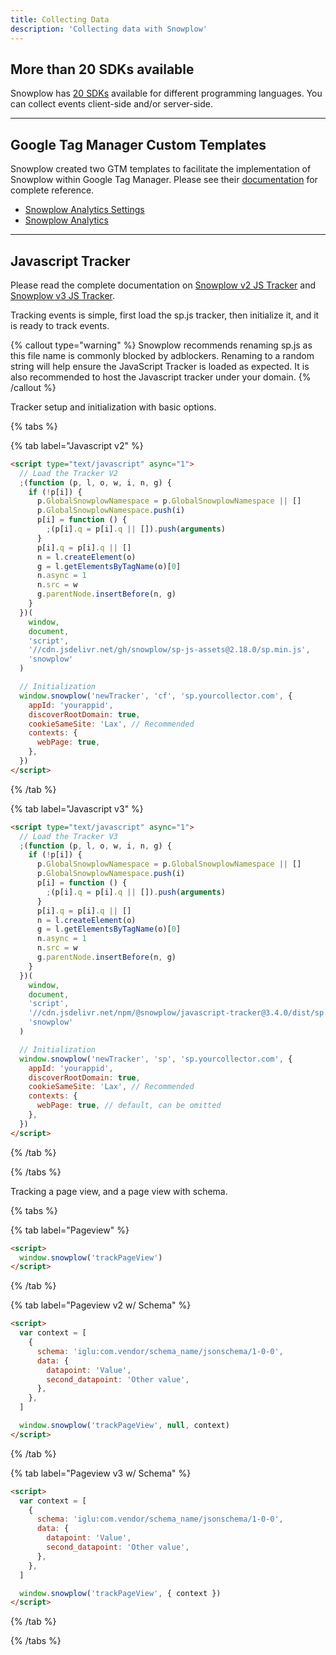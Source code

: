 ```yaml
---
title: Collecting Data
description: 'Collecting data with Snowplow'
---
```


## More than 20 SDKs available

Snowplow has [20 SDKs](https://docs.snowplowanalytics.com/docs/collecting-data/collecting-from-own-applications/) available for different programming languages. You can collect events client-side and/or server-side.

---

## Google Tag Manager Custom Templates

Snowplow created two GTM templates to facilitate the implementation of Snowplow within Google Tag Manager. Please see their [documentation](https://docs.snowplowanalytics.com/docs/collecting-data/collecting-from-own-applications/javascript-trackers/javascript-tracker/google-tag-manager-custom-template/) for complete reference.

- [Snowplow Analytics Settings](https://tagmanager.google.com/gallery/#/owners/snowplow/templates/snowplow-gtm-custom-template-settings)
- [Snowplow Analytics](https://tagmanager.google.com/gallery/#/owners/snowplow/templates/snowplow-gtm-custom-template)

---

## Javascript Tracker

Please read the complete documentation on [Snowplow v2 JS Tracker](https://docs.snowplowanalytics.com/docs/collecting-data/collecting-from-own-applications/javascript-trackers/javascript-tracker/javascript-tracker-v2/) and [Snowplow v3 JS Tracker](https://docs.snowplowanalytics.com/docs/collecting-data/collecting-from-own-applications/javascript-trackers/javascript-tracker/javascript-tracker-v3/).

Tracking events is simple, first load the sp.js tracker, then initialize it, and it is ready to track events.

{% callout type="warning" %}
Snowplow recommends renaming sp.js as this file name is commonly blocked by adblockers. Renaming to a random string will help ensure the JavaScript Tracker is loaded as expected. It is also recommended to host the Javascript tracker under your domain.
{% /callout %}

Tracker setup and initialization with basic options.

{% tabs %}

{% tab label="Javascript v2" %}

```html
<script type="text/javascript" async="1">
  // Load the Tracker V2
  ;(function (p, l, o, w, i, n, g) {
    if (!p[i]) {
      p.GlobalSnowplowNamespace = p.GlobalSnowplowNamespace || []
      p.GlobalSnowplowNamespace.push(i)
      p[i] = function () {
        ;(p[i].q = p[i].q || []).push(arguments)
      }
      p[i].q = p[i].q || []
      n = l.createElement(o)
      g = l.getElementsByTagName(o)[0]
      n.async = 1
      n.src = w
      g.parentNode.insertBefore(n, g)
    }
  })(
    window,
    document,
    'script',
    '//cdn.jsdelivr.net/gh/snowplow/sp-js-assets@2.18.0/sp.min.js',
    'snowplow'
  )

  // Initialization
  window.snowplow('newTracker', 'cf', 'sp.yourcollector.com', {
    appId: 'yourappid',
    discoverRootDomain: true,
    cookieSameSite: 'Lax', // Recommended
    contexts: {
      webPage: true,
    },
  })
</script>
```

{% /tab %}

{% tab label="Javascript v3" %}

```html
<script type="text/javascript" async="1">
  // Load the Tracker V3
  ;(function (p, l, o, w, i, n, g) {
    if (!p[i]) {
      p.GlobalSnowplowNamespace = p.GlobalSnowplowNamespace || []
      p.GlobalSnowplowNamespace.push(i)
      p[i] = function () {
        ;(p[i].q = p[i].q || []).push(arguments)
      }
      p[i].q = p[i].q || []
      n = l.createElement(o)
      g = l.getElementsByTagName(o)[0]
      n.async = 1
      n.src = w
      g.parentNode.insertBefore(n, g)
    }
  })(
    window,
    document,
    'script',
    '//cdn.jsdelivr.net/npm/@snowplow/javascript-tracker@3.4.0/dist/sp.min.js',
    'snowplow'
  )

  // Initialization
  window.snowplow('newTracker', 'sp', 'sp.yourcollector.com', {
    appId: 'yourappid',
    discoverRootDomain: true,
    cookieSameSite: 'Lax', // Recommended
    contexts: {
      webPage: true, // default, can be omitted
    },
  })
</script>
```

{% /tab %}

{% /tabs %}

Tracking a page view, and a page view with schema.

{% tabs %}

{% tab label="Pageview" %}

```html
<script>
  window.snowplow('trackPageView')
</script>
```

{% /tab %}

{% tab label="Pageview v2 w/ Schema" %}

```html
<script>
  var context = [
    {
      schema: 'iglu:com.vendor/schema_name/jsonschema/1-0-0',
      data: {
        datapoint: 'Value',
        second_datapoint: 'Other value',
      },
    },
  ]

  window.snowplow('trackPageView', null, context)
</script>
```

{% /tab %}

{% tab label="Pageview v3 w/ Schema" %}

```html
<script>
  var context = [
    {
      schema: 'iglu:com.vendor/schema_name/jsonschema/1-0-0',
      data: {
        datapoint: 'Value',
        second_datapoint: 'Other value',
      },
    },
  ]

  window.snowplow('trackPageView', { context })
</script>
```

{% /tab %}

{% /tabs %}
